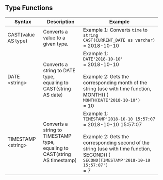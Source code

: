 ## Type Functions

| Syntax                | Description                                                        | Example                                                        |
| ------------------- | ------------------------------------------------------------ | ------------------------------------------------------------ |
| CAST(value AS type) | Converts a value to a given type. | Example 1: Converts `time` to `string`<br />`CAST(CURRENT_DATE as varchar)`<br /> = 2018-10-10 |
| DATE \<string>     | Converts a string to DATE type,<br />equaling to CAST(string AS date) | Example 1:<br />`DATE'2018-10-10'`<br /> = 2018-10-10<br /><br />Example 2: Gets the corresponding month of the string (use with time function, MONTH() )<br />`MONTH(DATE'2018-10-10')`<br /> = 10 |
| TIMESTAMP \<string> | Converts a string to TIMESTAMP type,<br />equaling to CAST(string AS timestamp) | Example 1:<br />`TIMESTAMP'2018-10-10 15:57:07`<br /> = 2018-10-10 15:57:07<br /><br />Example 2: Gets the corresponding second of the string (use with time function, SECOND() )<br />`SECOND(TIMESTAMP'2018-10-10 15:57:07')`<br /> = 7 |


